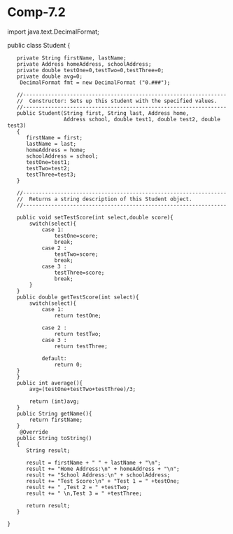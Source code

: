 # Comp-7.2
import java.text.DecimalFormat;

public class Student {

	   private String firstName, lastName;
	   private Address homeAddress, schoolAddress;
	   private double testOne=0,testTwo=0,testThree=0;
	   private double avg=0;
	    DecimalFormat fmt = new DecimalFormat ("0.###");

	   //-----------------------------------------------------------------
	   //  Constructor: Sets up this student with the specified values.
	   //-----------------------------------------------------------------
	   public Student(String first, String last, Address home,
	                  Address school, double test1, double test2, double test3)
	   {
	      firstName = first;
	      lastName = last;
	      homeAddress = home;
	      schoolAddress = school;
	      testOne=test1;
	      testTwo=test2;
	      testThree=test3;
	   }

	   //-----------------------------------------------------------------
	   //  Returns a string description of this Student object.
	   //-----------------------------------------------------------------
	   
	   public void setTestScore(int select,double score){
	       switch(select){
	           case 1:
	               testOne=score;
	               break;
	           case 2 :
	               testTwo=score;
	               break;
	           case 3 :
	               testThree=score;
	               break;
	       }
	   }
	   public double getTestScore(int select){
	       switch(select){
	           case 1:
	               return testOne;
	               
	           case 2 :
	               return testTwo;
	           case 3 :
	               return testThree;
	               
	           default:
	               return 0;
	   }
	   }
	   public int average(){
	       avg=(testOne+testTwo+testThree)/3;
	       
	       return (int)avg;
	   }
	   public String getName(){
	       return firstName;
	   }
	    @Override
	   public String toString()
	   {
	      String result;

	      result = firstName + " " + lastName + "\n";
	      result += "Home Address:\n" + homeAddress + "\n";
	      result += "School Address:\n" + schoolAddress;
	      result += "Test Score:\n" + "Test 1 = " +testOne;
	      result += " ,Test 2 = " +testTwo;
	      result += " \n,Test 3 = " +testThree;
	      
	      return result;
	   }

	}
